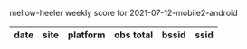 mellow-heeler weekly score for 2021-07-12-mobile2-android

|date|site|platform|obs total|bssid|ssid|
|--|--|--|--|--|--|
